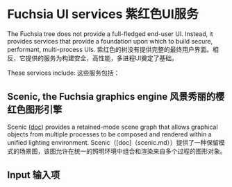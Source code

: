  
# Fuchsia UI services  紫红色UI服务 

The Fuchsia tree does not provide a full-fledged end-user UI.  Instead, it provides services that provide a foundation upon which to build secure, performant, multi-process UIs.  紫红色的树没有提供完整的最终用户界面。相反，它提供的服务为构建安全，高性能，多进程UI奠定了基础。

These services include:  这些服务包括：

 
## Scenic, the Fuchsia graphics engine  风景秀丽的樱红色图形引擎 

Scenic ([doc](scenic.md)) provides a retained-mode scene graph that allows graphical objects from multiple processes to be composed and rendered within a unified lighting environment.  Scenic（[doc]（scenic.md））提供了一种保留模式的场景图，该图允许在统一的照明环境中组合和渲染来自多个过程的图形对象。

 
## Input  输入项 

